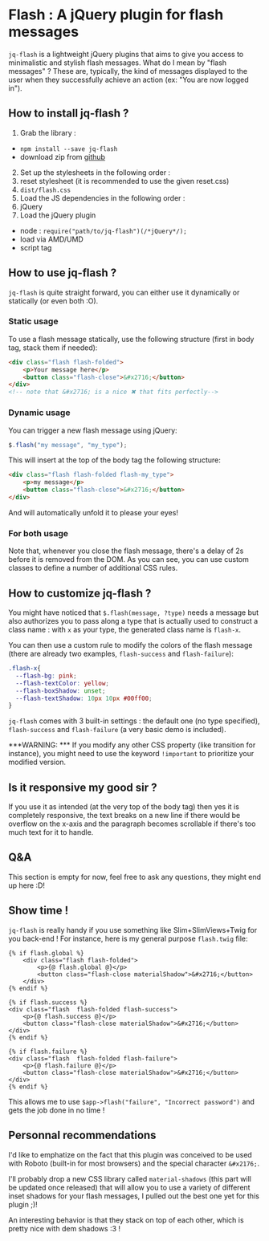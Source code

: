 # Flash : A jQuery plugin for flash messages #
`jq-flash` is a lightweight jQuery plugins that aims to give you access to minimalistic and stylish flash messages.
What do I mean by "flash messages" ? These are, typically, the kind of messages displayed to the user when they successfully achieve an action (ex: "You are now logged in").

## How to install jq-flash ? ##
1. Grab the library :
  -  `npm install --save jq-flash`
  - download zip from [github](https://github.com/Voltra/jq-flash)
2. Set up the stylesheets in the following order :
  1.  reset stylesheet (it is recommended to use the given reset.css)
  2.  `dist/flash.css`
3. Load the JS dependencies in the following order :
  1. jQuery
4. Load the jQuery plugin
  - node : `require("path/to/jq-flash")(/*jQuery*/);`
  - load via AMD/UMD
  - script tag
  
## How to use jq-flash ? ##
`jq-flash` is quite straight forward, you can either use it dynamically or statically (or even both :O).

### Static usage ###
To use a flash message statically, use the following structure (first in body tag, stack them if needed):
```html
<div class="flash flash-folded">
    <p>Your message here</p>
    <button class="flash-close">&#x2716;</button>
</div>
<!-- note that &#x2716; is a nice ✖ that fits perfectly-->
```

### Dynamic usage ###
You can trigger a new flash message using jQuery:
```javascript
$.flash("my message", "my_type");
```

This will insert at the top of the body tag the following structure:
```html
<div class="flash flash-folded flash-my_type">
    <p>my message</p>
    <button class="flash-close">&#x2716;</button>
</div>
```
And will automatically unfold it to please your eyes!

### For both usage ###
Note that, whenever you close the flash message, there's a delay of 2s before it is removed from the DOM.
As you can see, you can use custom classes to define a number of additional CSS rules.

## How to customize jq-flash ? ##
You might have noticed that `$.flash(message, ?type)` needs a message but also authorizes you to pass along a type that is actually used to construct a class name : with `x` as your type, the generated class name is `flash-x`.

You can then use a custom rule to modify the colors of the flash message (there are already two examples, `flash-success` and `flash-failure`):
```css
.flash-x{
  --flash-bg: pink;
  --flash-textColor: yellow;
  --flash-boxShadow: unset;
  --flash-textShadow: 10px 10px #00ff00;
}
```

`jq-flash` comes with 3 built-in settings : the default one (no type specified), `flash-success` and `flash-failure` (a very basic demo is included).

***WARNING: *** If you modify any other CSS property (like transition for instance), you might need to use the keyword `!important` to prioritize your modified version.

## Is it responsive my good sir ? ##
If you use it as intended (at the very top of the body tag) then yes it is completely responsive, the text breaks on a new line if there would be overflow on the x-axis and the paragraph becomes scrollable if there's too much text for it to handle.

## Q&A ##
This section is empty for now, feel free to ask any questions, they might end up here :D!

## Show time ! ##
`jq-flash` is really handy if you use something like Slim+SlimViews+Twig for you back-end !
For instance, here is my general purpose `flash.twig` file:
```
{% if flash.global %}
    <div class="flash flash-folded">
        <p>{@ flash.global @}</p>
        <button class="flash-close materialShadow">&#x2716;</button>
    </div>
{% endif %}

{% if flash.success %}
<div class="flash  flash-folded flash-success">
    <p>{@ flash.success @}</p>
    <button class="flash-close materialShadow">&#x2716;</button>
</div>
{% endif %}

{% if flash.failure %}
<div class="flash  flash-folded flash-failure">
    <p>{@ flash.failure @}</p>
    <button class="flash-close materialShadow">&#x2716;</button>
</div>
{% endif %}
```
This allows me to use `$app->flash("failure", "Incorrect password")` and gets the job done in no time !

## Personnal recommendations ##
I'd like to emphatize on the fact that this plugin was conceived to be used with Roboto (built-in for most browsers) and the special character `&#x2176;`.

I'll probably drop a new CSS library called `material-shadows` (this part will be updated once released) that will allow you to use a variety of different inset shadows for your flash messages, I pulled out the best one yet for this plugin ;)!

An interesting behavior is that they stack on top of each other, which is pretty nice with dem shadows :3 !